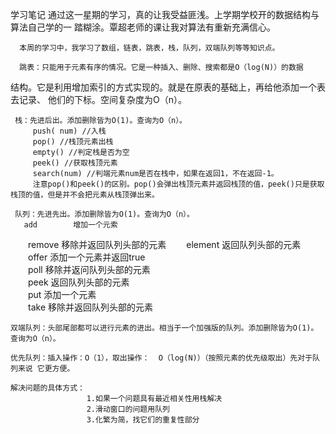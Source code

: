 学习笔记
      通过这一星期的学习，真的让我受益匪浅。上学期学校开的数据结构与算法自己学的一
踏糊涂。覃超老师的课让我对算法有重新充满信心。

      本周的学习中，我学习了数组，链表，跳表，栈，队列，双端队列等等知识点。

      跳表：只能用于元素有序的情况。它是一种插入、删除、搜索都是O（log(N)）的数据
结构。它是利用增加索引的方式实现的。就是在原表的基础上，再给他添加一个表去记录、
他们的下标。空间复杂度为O（n）。

     栈：先进后出。添加删除皆为O(1)。查询为O（n）。
         push( num) //入栈
         pop() //栈顶元素出栈
         empty() //判定栈是否为空
         peek() //获取栈顶元素
         search(num) //判端元素num是否在栈中，如果在返回1，不在返回-1。
         注意pop()和peek()的区别。pop()会弹出栈顶元素并返回栈顶的值，peek()只是获取栈顶的值，但是并不会把元素从栈顶弹出来。

     队列：先进先出。添加删除皆为O(1)。查询为O（n）。
       add        增加一个元索                 
　　remove   移除并返回队列头部的元素 
　　element  返回队列头部的元素             
　　offer       添加一个元素并返回true       
　　poll         移除并返问队列头部的元素    
　　peek       返回队列头部的元素             
　　put         添加一个元素                    
　　take        移除并返回队列头部的元素  

    双端队列：头部尾部都可以进行元素的进出。相当于一个加强版的队列。添加删除皆为O(1)。查询为O（n）。

    优先队列：插入操作：O（1），取出操作：  O（log(N)）（按照元素的优先级取出）先对于队列来说 它更方便。
    
    解决问题的具体方式：
                     1.如果一个问题具有最近相关性用栈解决
                     2.滑动窗口的问题用队列
                     3.化繁为简，找它们的重复性部分
                     

   
